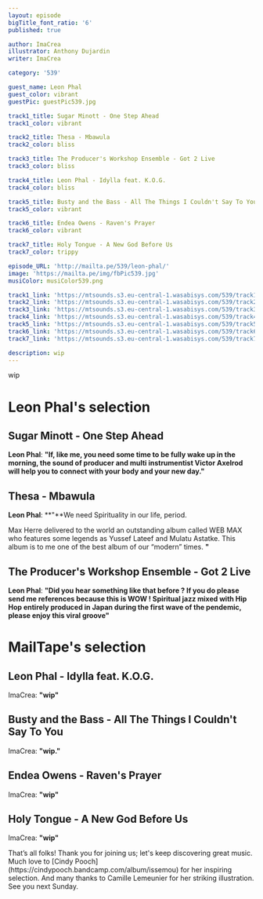 ```yaml
---
layout: episode
bigTitle_font_ratio: '6'
published: true

author: ImaCrea 
illustrator: Anthony Dujardin
writer: ImaCrea

category: '539'

guest_name: Leon Phal
guest_color: vibrant
guestPic: guestPic539.jpg

track1_title: Sugar Minott - One Step Ahead
track1_color: vibrant

track2_title: Thesa - Mbawula 
track2_color: bliss 

track3_title: The Producer's Workshop Ensemble - Got 2 Live
track3_color: bliss

track4_title: Leon Phal - Idylla feat. K.O.G.
track4_color: bliss 

track5_title: Busty and the Bass - All The Things I Couldn't Say To You
track5_color: vibrant

track6_title: Endea Owens - Raven's Prayer
track6_color: vibrant 

track7_title: Holy Tongue - A New God Before Us 
track7_color: trippy 

episode_URL: 'http://mailta.pe/539/leon-phal/'
image: 'https://mailta.pe/img/fbPic539.jpg'
musiColor: musiColor539.png

track1_link: 'https://mtsounds.s3.eu-central-1.wasabisys.com/539/track1.mp3'
track2_link: 'https://mtsounds.s3.eu-central-1.wasabisys.com/539/track2.mp3'
track3_link: 'https://mtsounds.s3.eu-central-1.wasabisys.com/539/track3.mp3'
track4_link: 'https://mtsounds.s3.eu-central-1.wasabisys.com/539/track4.mp3'
track5_link: 'https://mtsounds.s3.eu-central-1.wasabisys.com/539/track5.mp3'
track6_link: 'https://mtsounds.s3.eu-central-1.wasabisys.com/539/track6.mp3'
track7_link: 'https://mtsounds.s3.eu-central-1.wasabisys.com/539/track7.mp3'

description: wip
---
```

<p id="introduction">
	wip
</p>

# Leon Phal's selection

## Sugar Minott - One Step Ahead

**Leon Phal**: **"**If, like me, you need some time to be fully wake up in the morning, the sound of producer and multi instrumentist Victor Axelrod will help you to connect with your body and your new day.**"**

## Thesa - Mbawula

**Leon Phal**: **"**We need Spirituality in our life, period.

Max Herre delivered to the world an outstanding album called WEB MAX who features some legends as Yussef Lateef and Mulatu Astatke. This album is to me one of the best album of our “modern” times.
**"**

## The Producer's Workshop Ensemble - Got 2 Live

**Leon Phal**: **"**Did you hear something like that before ? If you do please send me references because this is WOW ! Spiritual jazz mixed with Hip Hop entirely produced in Japan during the first wave of the pendemic, please enjoy this viral groove**"**

# MailTape's selection

## Leon Phal - Idylla feat. K.O.G.

ImaCrea: **"**wip**"**

## Busty and the Bass - All The Things I Couldn't Say To You

ImaCrea: **"**wip.**"**

## Endea Owens - Raven's Prayer

ImaCrea: **"**wip**"**

## Holy Tongue - A New God Before Us

ImaCrea: **"**wip**"**

<p id="outroduction">That’s all folks! Thank you for joining us; let's keep discovering great music. Much love to [Cindy Pooch](https://cindypooch.bandcamp.com/album/issemou) for her inspiring selection. And many thanks to Camille Lemeunier for her striking illustration. See you next Sunday.</p>

